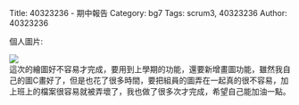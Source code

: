 Title: 40323236 - 期中報告
Category: bg7
Tags: scrum3, 40323236
Author: 40323236

<!-- PELICAN_END_SUMMARY -->
<p>個人圖片:</p>
<img src="./../files/bg7/36_C/fork_1.png">
</br>
這次的繪圖好不容易才完成，要用到上學期的功能，還要新增畫圖功能，雖然我自己的圖C畫好了，但是也花了很多時間，要把組員的圖弄在一起真的很不容易，加上班上的檔案很容易就被弄壞了，我也做了很多次才完成，希望自己能加油一點。